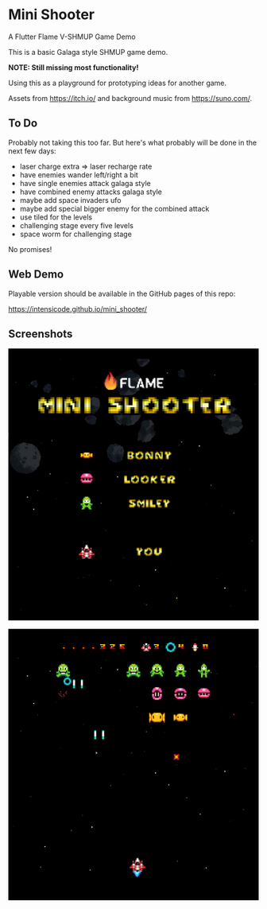 # Mini Shooter

A Flutter Flame V-SHMUP Game Demo

This is a basic Galaga style SHMUP game demo.

**NOTE: Still missing most functionality!**

Using this as a playground for prototyping ideas for another game.

Assets from https://itch.io/ and background music from https://suno.com/.

## To Do

Probably not taking this too far. But here's what probably will be done in the
next few days:

* laser charge extra => laser recharge rate
* have enemies wander left/right a bit
* have single enemies attack galaga style
* have combined enemy attacks galaga style
* maybe add space invaders ufo
* maybe add special bigger enemy for the combined attack
* use tiled for the levels
* challenging stage every five levels
* space worm for challenging stage

No promises!

## Web Demo

Playable version should be available in the GitHub pages of this repo:

https://intensicode.github.io/mini_shooter/

## Screenshots

![Title](images/title.png)

![Title](images/snapshot.png)

